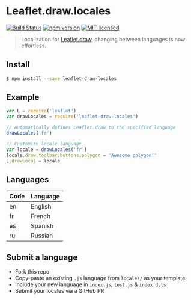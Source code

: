 # Leaflet.draw.locales

[![Build Status](https://travis-ci.org/DenisCarriere/Leaflet.draw.locales.svg?branch=master)](https://travis-ci.org/DenisCarriere/Leaflet.draw.locales)
[![npm version](https://badge.fury.io/js/leaflet-draw-locales.svg)](https://badge.fury.io/js/leaflet-draw-locales)
[![MIT licensed](https://img.shields.io/badge/license-MIT-blue.svg)](https://raw.githubusercontent.com/DenisCarriere/Leaflet.draw.locales/master/LICENSE)

> Localization for [Leaflet.draw](https://github.com/Leaflet/Leaflet.draw), changing between languages is now effortless.

## Install

```bash
$ npm install --save leaflet-draw-locales
```

## Example

```js
var L = require('leaflet')
var drawLocales = require('leaflet-draw-locales')

// Automatically defines Leaflet.draw to the specified language
drawLocales('fr')

// Customize locale language
var locale = drawLocales('fr')
locale.draw.toolbar.buttons.polygon = 'Awesome polygon!'
L.drawLocal = locale
```

## Languages

| Code | Language    |
|------|-------------|
| en   | English     |
| fr   | French      |
| es   | Spanish     |
| ru   | Russian     |

## Submit a language

- Fork this repo
- Copy-paste an existing `.js` language from `locales/` as your template
- Include your new language in `index.js`, `test.js` & `index.d.ts`
- Submit your locales via a GitHub PR
